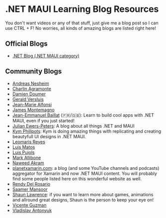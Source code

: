 # .NET MAUI Learning Blog Resources

You don't want videos or any of that stuff, just give me a blog post so I can use CTRL + F! No worries, all kinds of amazing blogs are listed right here!

## Official Blogs

* [.NET Blog (.NET MAUI category)](https://devblogs.microsoft.com/dotnet/category/maui/)

## Community Blogs

* [Andreas Nesheim](https://www.andreasnesheim.no/)
* [Charlin Agramonte](https://xamgirl.com/)
* [Damien Doumer](https://doumer.me/)
* [Gerald Versluis](https://blog.verslu.is)
* [Jean-Marie Alfonsi](https://www.sharpnado.com/)
* [James Montemagno](https://montemagno.com)
* [Jean-Emmanuel Baillat](https://www.mauicestclair.fr) (🇫🇷/🇬🇧): Learn to build cool apps with .NET MAUI, even if you just started!
* [Julian Ewers-Peters](https://blog.ewers-peters.de): A blog about all things .NET and MAUI
* [Kym Phillpots](https://kymphillpotts.com/): Kym is doing amazing things with replicating and creating beautyfull UI designs in .NET MAUI.
* [Leomaris Reyes](https://askxammy.com)
* [Luis Matos](https://www.luismts.com/)
* [Luis Pujols](https://www.pujolsluis.com/)
* [Mark Allibone](https://mallibone.com/)
* [Naweed Akram](https://blogs.xgenoapps.com)
* [planetxamarin.com](https://planetxamarin.com): a blog (and some YouTube channels and podcasts) aggregator for Xamarin and now .NET MAUI content. You will probably find some people listed here on this wonderful website as well.
* [Rendy Del Rosario](https://www.xamboy.com/)
* [Saamer Mansoor](https://prototypemakers.medium.com/)
* [Shaun Lawrence](https://blog.bijington.com): if you want to learn more about games, animations and allround great designs, Shaun is the person to keep your eye on!
* [Vicente Guzman](https://vicenteguzman.com/)
* [Vladislav Antonyuk](https://vladislavantonyuk.azurewebsites.net/)
